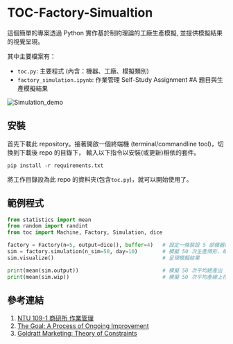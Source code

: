 # TOC-Factory-Simualtion

這個簡單的專案透過 Python 實作基於制約理論的工廠生產模擬, 並提供模擬結果的視覺呈現。


其中主要檔案有：

* `toc.py`: 主要程式 (內含：機器、工廠、模擬類別)
* `factory_simulation.ipynb`: 作業管理 Self-Study Assignment #A 題目與生產模擬結果 


![Simulation_demo](https://i.imgur.com/hD5shyW.gif)

## 安裝

首先下載此 repository。接著開啟一個終端機 (terminal/commandline tool)，切換到下載後 repo 的目錄下，
輸入以下指令以安裝(或更新)相依的套件。

```Console
pip install -r requirements.txt
```

將工作目錄設為此 repo 的資料夾(包含`toc.py`)，就可以開始使用了。

## 範例程式

```Python
from statistics import mean
from random import randint
from toc import Machine, Factory, Simulation, dice

factory = Factory(n=5, output=dice(), buffer=4)   # 設定一條裝設 5 部機器的產線，機器隨機生產 1-6 個存貨，每部機器前(不包含首部機器)緩衝區堆存 4 份存貨
sim = factory.simulation(n_sim=50, day=10)        # 模擬 50 次生產情形，每次生產連續完成 10 輪 (10 天)
sim.visualize()                                   # 呈現模擬結果

print(mean(sim.output))                           # 模擬 50 次平均總產出
print(mean(sim.wip))                              # 模擬 50 次平均產線上存貨
```

## 參考連結
1. [NTU 109-1 商研所 作業管理](http://guo.ba.ntu.edu.tw/f4.htm)
2. [The Goal: A Process of Ongoing Improvement](https://www.amazon.com/Goal-Process-Ongoing-Improvement/dp/0884271951)
3. [Goldratt Marketing: Theory of Constraints](https://www.toc-goldratt.com/en)
